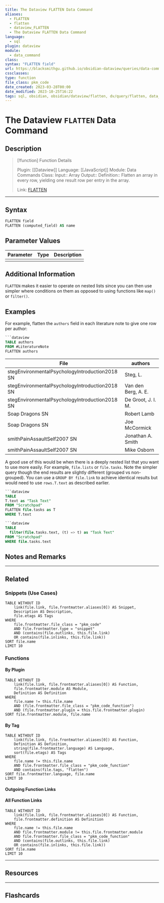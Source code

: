 ```yaml
---
title: The Dataview FLATTEN Data Command
aliases:
  - FLATTEN
  - flatten
  - dataview_FLATTEN
  - The Dataview FLATTEN Data Command
language:
  - sql
plugin: dataview
module:
  - data_command
class:
syntax: "FLATTEN field"
url: https://blacksmithgu.github.io/obsidian-dataview/queries/data-commands/#flatten
cssclasses:
type: function
file_class: pkm_code
date_created: 2023-03-28T00:00
date_modified: 2023-10-25T16:22
tags: sql, obsidian, obsidian/dataview/flatten, dv/query/flatten, data_type/array, array/reshape
---
```

# The Dataview `FLATTEN` Data Command

## Description

> [!function] Function Details
>
> Plugin: [[Dataview]]
> Language: [[JavaScript]]
> Module: Data Commands
> Class:
> Input:: Array
> Output::
> Definition:: Flatten an array in every row, yielding one result row per entry in the array.
>
> Link: [FLATTEN](https://blacksmithgu.github.io/obsidian-dataview/queries/data-commands/#flatten)

---

## Syntax

```sql
FLATTEN field
FLATTEN (computed_field) AS name
```

## Parameter Values

| Parameter | Type | Description |
|:--------- |:----:|:----------- |
|           |      |             |

## Additional Information

`FLATTEN` makes it easier to operate on nested lists since you can then use simpler where conditions on them as opposed to using functions like `map()` or `filter()`.

## Examples

For example, flatten the `authors` field in each literature note to give one row per author:

```sql
```dataview
TABLE authors
FROM #LiteratureNote
FLATTEN authors
```

| File                                           | authors             |
| ---------------------------------------------- | ------------------- |
| stegEnvironmentalPsychologyIntroduction2018 SN | Steg, L.            |
| stegEnvironmentalPsychologyIntroduction2018 SN | Van den Berg, A. E. |
| stegEnvironmentalPsychologyIntroduction2018 SN | De Groot, J. I. M.  |
| Soap Dragons SN                                | Robert Lamb         |
| Soap Dragons SN                                | Joe McCormick       |
| smithPainAssaultSelf2007 SN                    | Jonathan A. Smith   |
| smithPainAssaultSelf2007 SN                    | Mike Osborn         |

A good use of this would be when there is a deeply nested list that you want to use more easily. For example, `file.lists` or `file.tasks`. Note the simpler query though the end results are slightly different (grouped vs non-grouped). You can use a `GROUP BY file.link` to achieve identical results but would need to use `rows.T.text` as described earlier.

```sql
```dataview
TABLE
T.text as "Task Text"
FROM "Scratchpad"
FLATTEN file.tasks as T
WHERE T.text
```

```sql
```dataview
TABLE
  filter(file.tasks.text, (t) => t) as "Task Text"
FROM "Scratchpad"
WHERE file.tasks.text
```

## Notes and Remarks

---

## Related

### Snippets (Use Cases)

<!-- Query limit 10  -->

```dataview
TABLE WITHOUT ID
	link(file.link, file.frontmatter.aliases[0]) AS Snippet,
	Description AS Description,
	file.etags AS Tags
WHERE
	file.frontmatter.file_class = "pkm_code"
	AND file.frontmatter.type = "snippet"
	AND (contains(file.outlinks, this.file.link)
	OR contains(file.inlinks, this.file.link))
SORT file.name
LIMIT 10
```

### Functions

#### By Plugin

```dataview
TABLE WITHOUT ID
	link(file.link, file.frontmatter.aliases[0]) AS Function,
	file.frontmatter.module AS Module,
	Definition AS Definition
WHERE
	file.name != this.file.name
	AND (file.frontmatter.file_class = "pkm_code_function")
	AND (file.frontmatter.plugin = this.file.frontmatter.plugin)
SORT file.frontmatter.module, file.name
```

#### By Tag

<!-- Add tags in contains function as needed  -->
<!-- Query limit 10  -->

```dataview
TABLE WITHOUT ID
	link(file.link, file.frontmatter.aliases[0]) AS Function,
	Definition AS Definition,
	string(file.frontmatter.language) AS Language,
	sort(file.etags) AS Tags
WHERE
	file.name != this.file.name
	AND file.frontmatter.file_class = "pkm_code_function"
	AND contains(file.tags, "flatten")
SORT file.frontmatter.language, file.name
LIMIT 10
```

#### Outgoing Function Links

<!-- Link related functions here -->

#### All Function Links

<!-- Excluding functions of the same module  -->
<!-- Query limit 10  -->

```dataview
TABLE WITHOUT ID
	link(file.link, file.frontmatter.aliases[0]) AS Function,
	file.frontmatter.definition AS Definition
WHERE
	file.name != this.file.name
	AND file.frontmatter.module != this.file.frontmatter.module
	AND file.frontmatter.file_class = "pkm_code_function"
	AND (contains(file.outlinks, this.file.link)
	OR contains(file.inlinks, this.file.link))
SORT file.name
LIMIT 10
```

---

## Resources

---

## Flashcards
